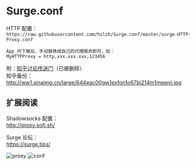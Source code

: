 # Surge.conf

HTTP 配置：  
`https://raw.githubusercontent.com/hzlzh/Surge.conf/master/surge-HTTP-Proxy.conf`

````
App 内下载后，手动替换成自己的代理服务即可，如：
MyHTTPProxy = http,xxx.xxx.xxx,123456
````

附：[知乎讨论传送门](http://www.zhihu.com/question/36515662/answer/69435567)（已被删除）  
知乎备份：  
http://ww1.sinaimg.cn/large/644eac00gw1exfon1o67bj214m1mewvi.jpg

## 扩展阅读
Shadowsocks 配置：  
http://proxy.sofi.sh/

Surge 论坛：  
https://surge.tips/


![proxy](http://ww4.sinaimg.cn/large/644eac00gw1exeoiqbwuzj20e60d8myq.jpg)
![conf](http://ww4.sinaimg.cn/large/644eac00gw1exeo5n0kilj20ku112goy.jpg)
